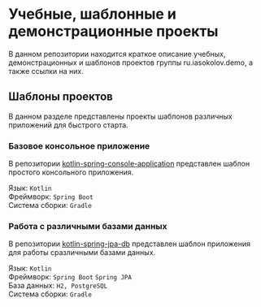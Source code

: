 # Учебные, шаблонные и демонстрационные проекты

В данном репозитории находится краткое описание учебных, демонстрационных и шаблонов проектов группы ru.iasokolov.demo, 
а также ссылки на них.

## Шаблоны проектов
В данном разделе представлены проекты шаблонов различных приложений для быстрого старта.

### Базовое консольное приложение
В репозитории [kotlin-spring-console-application](https://github.com/iaSokolov/kotlin-spring-console-application) представлен шаблон простого консольного приложения.

Язык: `Kotlin`\
Фреймворк: `Spring Boot`\
Система сборки: `Gradle`

### Работа с различными базами данных
В репозитории [kotlin-spring-jpa-db](https://github.com/iaSokolov/kotlin-spring-jpa-db) представлен шаблон приложения для работы сразличными базами данных. 

Язык: `Kotlin`\
Фреймворк: `Spring Boot` `Spring JPA`\
База данных: `H2, PostgreSQL`\
Система сборки: `Gradle`